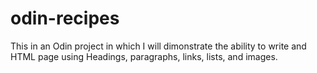 # odin-recipes
This in an Odin project in which I will dimonstrate the ability
to write and HTML page using Headings, paragraphs, links, lists, and images.